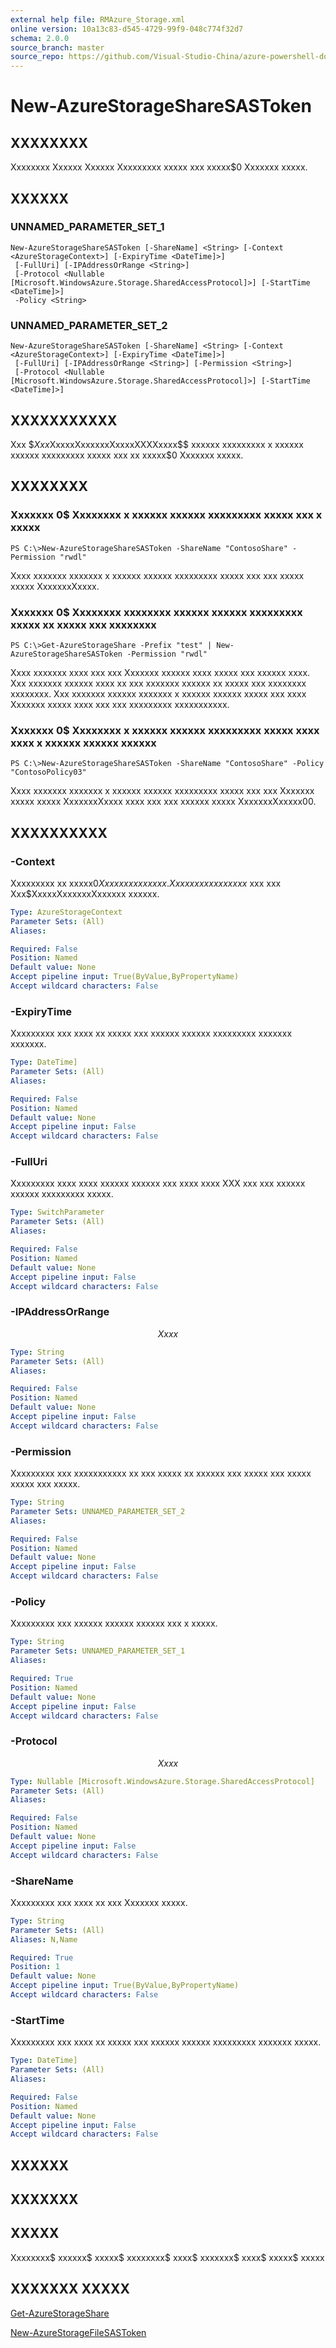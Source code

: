 ```yaml
---
external help file: RMAzure_Storage.xml
online version: 10a13c83-d545-4729-99f9-048c774f32d7
schema: 2.0.0
source_branch: master
source_repo: https://github.com/Visual-Studio-China/azure-powershell-docs-int
---
```


# New-AzureStorageShareSASToken
## XXXXXXXX
Xxxxxxxx Xxxxxx Xxxxxx Xxxxxxxxx xxxxx xxx xxxxx$0 Xxxxxxx xxxxx.

## XXXXXX

### UNNAMED_PARAMETER_SET_1
```
New-AzureStorageShareSASToken [-ShareName] <String> [-Context <AzureStorageContext>] [-ExpiryTime <DateTime]>]
 [-FullUri] [-IPAddressOrRange <String>]
 [-Protocol <Nullable [Microsoft.WindowsAzure.Storage.SharedAccessProtocol]>] [-StartTime <DateTime]>]
 -Policy <String>
```

### UNNAMED_PARAMETER_SET_2
```
New-AzureStorageShareSASToken [-ShareName] <String> [-Context <AzureStorageContext>] [-ExpiryTime <DateTime]>]
 [-FullUri] [-IPAddressOrRange <String>] [-Permission <String>]
 [-Protocol <Nullable [Microsoft.WindowsAzure.Storage.SharedAccessProtocol]>] [-StartTime <DateTime]>]
```

## XXXXXXXXXXX
Xxx $$Xxx$XxxxxXxxxxxxXxxxxXXXXxxxx$$ xxxxxx xxxxxxxxx x xxxxxx xxxxxx xxxxxxxxx xxxxx xxx xx xxxxx$0 Xxxxxxx xxxxx.

## XXXXXXXX

### Xxxxxxx 0$ Xxxxxxxx x xxxxxx xxxxxx xxxxxxxxx xxxxx xxx x xxxxx
```
PS C:\>New-AzureStorageShareSASToken -ShareName "ContosoShare" -Permission "rwdl"
```

Xxxx xxxxxxx xxxxxxx x xxxxxx xxxxxx xxxxxxxxx xxxxx xxx xxx xxxxx xxxxx XxxxxxxXxxxx.

### Xxxxxxx 0$ Xxxxxxxx xxxxxxxx xxxxxx xxxxxx xxxxxxxxx xxxxx xx xxxxx xxx xxxxxxxx
```
PS C:\>Get-AzureStorageShare -Prefix "test" | New-AzureStorageShareSASToken -Permission "rwdl"
```

Xxxx xxxxxxx xxxx xxx xxx Xxxxxxx xxxxxx xxxx xxxxx xxx xxxxxx xxxx.
Xxx xxxxxxx xxxxxx xxxx xx xxx xxxxxxx xxxxxx xx xxxxx xxx xxxxxxxx xxxxxxxx.
Xxx xxxxxxx xxxxxx xxxxxxx x xxxxxx xxxxxx xxxxx xxx xxxx Xxxxxxx xxxxx xxxx xxx xxx xxxxxxxxx xxxxxxxxxxx.

### Xxxxxxx 0$ Xxxxxxxx x xxxxxx xxxxxx xxxxxxxxx xxxxx xxxx xxxx x xxxxxx xxxxxx xxxxxx
```
PS C:\>New-AzureStorageShareSASToken -ShareName "ContosoShare" -Policy "ContosoPolicy03"
```

Xxxx xxxxxxx xxxxxxx x xxxxxx xxxxxx xxxxxxxxx xxxxx xxx xxx Xxxxxxx xxxxx xxxxx XxxxxxxXxxxx xxxx xxx xxx xxxxxx xxxxx XxxxxxxXxxxxx00.

## XXXXXXXXXX

### -Context
Xxxxxxxxx xx xxxxx$0 Xxxxxxx xxxxxxx.
Xx xxxxxx x xxxxxxx$ xxx xxx Xxx$XxxxxXxxxxxxXxxxxxx xxxxxx.

```yaml
Type: AzureStorageContext
Parameter Sets: (All)
Aliases: 

Required: False
Position: Named
Default value: None
Accept pipeline input: True(ByValue,ByPropertyName)
Accept wildcard characters: False
```

### -ExpiryTime
Xxxxxxxxx xxx xxxx xx xxxxx xxx xxxxxx xxxxxx xxxxxxxxx xxxxxxx xxxxxxx.

```yaml
Type: DateTime]
Parameter Sets: (All)
Aliases: 

Required: False
Position: Named
Default value: None
Accept pipeline input: False
Accept wildcard characters: False
```

### -FullUri
Xxxxxxxxx xxxx xxxx xxxxxx xxxxxx xxx xxxx xxxx XXX xxx xxx xxxxxx xxxxxx xxxxxxxxx xxxxx.

```yaml
Type: SwitchParameter
Parameter Sets: (All)
Aliases: 

Required: False
Position: Named
Default value: None
Accept pipeline input: False
Accept wildcard characters: False
```

### -IPAddressOrRange
$$Xxxx$$

```yaml
Type: String
Parameter Sets: (All)
Aliases: 

Required: False
Position: Named
Default value: None
Accept pipeline input: False
Accept wildcard characters: False
```

### -Permission
Xxxxxxxxx xxx xxxxxxxxxxx xx xxx xxxxx xx xxxxxx xxx xxxxx xxx xxxxx xxxxx xxx xxxxx.

```yaml
Type: String
Parameter Sets: UNNAMED_PARAMETER_SET_2
Aliases: 

Required: False
Position: Named
Default value: None
Accept pipeline input: False
Accept wildcard characters: False
```

### -Policy
Xxxxxxxxx xxx xxxxxx xxxxxx xxxxxx xxx x xxxxx.

```yaml
Type: String
Parameter Sets: UNNAMED_PARAMETER_SET_1
Aliases: 

Required: True
Position: Named
Default value: None
Accept pipeline input: False
Accept wildcard characters: False
```

### -Protocol
$$Xxxx$$

```yaml
Type: Nullable [Microsoft.WindowsAzure.Storage.SharedAccessProtocol]
Parameter Sets: (All)
Aliases: 

Required: False
Position: Named
Default value: None
Accept pipeline input: False
Accept wildcard characters: False
```

### -ShareName
Xxxxxxxxx xxx xxxx xx xxx Xxxxxxx xxxxx.

```yaml
Type: String
Parameter Sets: (All)
Aliases: N,Name

Required: True
Position: 1
Default value: None
Accept pipeline input: True(ByValue,ByPropertyName)
Accept wildcard characters: False
```

### -StartTime
Xxxxxxxxx xxx xxxx xx xxxxx xxx xxxxxx xxxxxx xxxxxxxxx xxxxxxx xxxxx.

```yaml
Type: DateTime]
Parameter Sets: (All)
Aliases: 

Required: False
Position: Named
Default value: None
Accept pipeline input: False
Accept wildcard characters: False
```

## XXXXXX

## XXXXXXX

## XXXXX
Xxxxxxxx$ xxxxxx$ xxxxx$ xxxxxxxx$ xxxx$ xxxxxxx$ xxxx$ xxxxx$ xxxxx

## XXXXXXX XXXXX

[Get-AzureStorageShare](10a13c83-d545-4729-99f9-048c774f32d7)

[New-AzureStorageFileSASToken](4fb064f5-94bc-4d8f-9ef6-2611f8aab99c)


